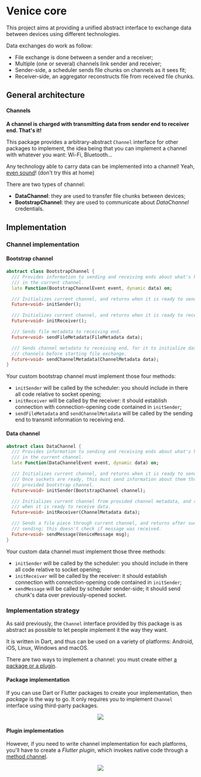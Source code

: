 # Venice core

This project aims at providing a unified abstract interface to exchange data between devices using
different technologies.

Data exchanges do work as follow:
* File exchange is done between a sender and a receiver;
* Multiple (one or several) channels link sender and receiver;
* Sender-side, a scheduler sends file chunks on channels as it sees fit;
* Receiver-side, an aggregator reconstructs file from received file chunks.

## General architecture

#### Channels

**A channel is charged with transmitting data from sender end to receiver end. That's it!**

This package provides a arbitrary-abstract `Channel` interface for other packages to implement, the
idea being that you can implement a channel with whatever you want: Wi-Fi, Bluetooth...

Any technology able to carry data can be implemented into a channel!
Yeah, [even sound](https://developers.google.com/android/reference/com/google/android/gms/nearby/messages/audio/AudioBytes)!
(don't try this at home)

There are two types of channel:
* **DataChannel**: they are used to transfer file chunks between devices;
* **BootstrapChannel**: they are used to communicate about *DataChannel* credentials.

## Implementation

### Channel implementation

#### Bootstrap channel

```dart
abstract class BootstrapChannel {
  /// Provides information to sending and receiving ends about what's happening
  /// in the current channel.
  late Function(BootstrapChannelEvent event, dynamic data) on;

  /// Initializes current channel, and returns when it is ready to send data.
  Future<void> initSender();

  /// Initializes current channel, and returns when it is ready to receive data.
  Future<void> initReceiver();

  /// Sends file metadata to receiving end.
  Future<void> sendFileMetadata(FileMetadata data);

  /// Sends channel metadata to receiving end, for it to initialize data
  /// channels before starting file exchange.
  Future<void> sendChannelMetadata(ChannelMetadata data);
}
```

Your custom bootstrap channel must implement those four methods:
* `initSender` will be called by the scheduler: you should include in there all code relative to
  socket opening;
* `initReceiver` will be called by the receiver: it should establish connection with
  connection-opening code contained in `initSender`;
* `sendFileMetadata` and `sendChannelMetadata` will be called by the sending end to transmit
  information to receiving end.

#### Data channel

```dart
abstract class DataChannel {
  /// Provides information to sending and receiving ends about what's happening
  /// in the current channel.
  late Function(DataChannelEvent event, dynamic data) on;

  /// Initializes current channel, and returns when it is ready to send data.
  /// Once sockets are ready, this must send information about them through
  /// provided bootstrap channel.
  Future<void> initSender(BootstrapChannel channel);

  /// Initializes current channel from provided channel metadata, and returns
  /// when it is ready to receive data.
  Future<void> initReceiver(ChannelMetadata data);

  /// Sends a file piece through current channel, and returns after successful
  /// sending; this doesn't check if message was received.
  Future<void> sendMessage(VeniceMessage msg);
}
```

Your custom data channel must implement those three methods:
* `initSender` will be called by the scheduler: you should include in there all code relative to
  socket opening;
* `initReceiver` will be called by the receiver: it should establish connection with
  connection-opening code contained in `initSender`;
* `sendMessage` will be called by scheduler sender-side; it should send chunk's data over
  previously-opened socket.

### Implementation strategy

As said previously, the `Channel` interface provided by this package is as abstract as possible to
let people implement it the way they want.

It is written in Dart, and thus can be used on a variety of platforms: Android, iOS, Linux, Windows
and macOS.

There are two ways to implement a channel: you must create either [a package or a plugin](https://docs.flutter.dev/development/packages-and-plugins/developing-packages).

#### Package implementation

If you can use Dart or Flutter packages to create your implementation, then *package* is the way to
go. It only requires you to implement `Channel` interface using third-party packages.

<p align="center">
  <img src="assets/img/Channel%20implementation%20(package).drawio.png"/>
</p>

#### Plugin implementation

However, if you need to write channel implementation for each platforms, you'll have to create a
*Flutter plugin*, which invokes native code through a [method channel](https://docs.flutter.dev/development/platform-integration/platform-channels).

<p align="center">
  <img src="assets/img/Channel%20implementation%20(plugin).drawio.png"/>
</p>